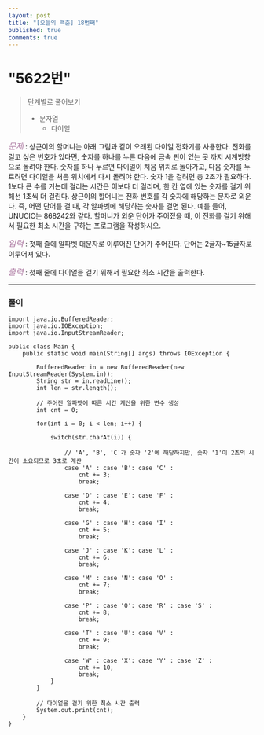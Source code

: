 ```yaml
---
layout: post
title: "[오늘의 백준] 18번째"
published: true
comments: true
---
```


# "5622번"

> 단계별로 풀어보기
>
> - 문자열
>   - 다이얼

<span style="color:#aa759f; font-size:larger;">_문제_</span> : 상근이의 할머니는 아래 그림과 같이 오래된 다이얼 전화기를 사용한다. 전화를 걸고 싶은 번호가 있다면, 숫자를 하나를 누른 다음에 금속 핀이 있는 곳 까지 시계방향으로 돌려야 한다. 숫자를 하나 누르면 다이얼이 처음 위치로 돌아가고, 다음 숫자를 누르려면 다이얼을 처음 위치에서 다시 돌려야 한다. 숫자 1을 걸려면 총 2초가 필요하다. 1보다 큰 수를 거는데 걸리는 시간은 이보다 더 걸리며, 한 칸 옆에 있는 숫자를 걸기 위해선 1초씩 더 걸린다. 상근이의 할머니는 전화 번호를 각 숫자에 해당하는 문자로 외운다. 즉, 어떤 단어를 걸 때, 각 알파벳에 해당하는 숫자를 걸면 된다. 예를 들어, UNUCIC는 868242와 같다. 할머니가 외운 단어가 주어졌을 때, 이 전화를 걸기 위해서 필요한 최소 시간을 구하는 프로그램을 작성하시오.

<span style="color:#aa759f; font-size:larger;">_입력_</span> : 첫째 줄에 알파벳 대문자로 이루어진 단어가 주어진다. 단어는 2글자~15글자로 이루어져 있다.

<span style="color:#aa759f; font-size:larger;">_출력_</span> : 첫째 줄에 다이얼을 걸기 위해서 필요한 최소 시간을 출력한다.

---

### 풀이

```
import java.io.BufferedReader;
import java.io.IOException;
import java.io.InputStreamReader;

public class Main {
	public static void main(String[] args) throws IOException {
	    
		BufferedReader in = new BufferedReader(new InputStreamReader(System.in));
		String str = in.readLine();
		int len = str.length();
		
		// 주어진 알파벳에 따른 시간 계산을 위한 변수 생성
		int cnt = 0;
        
		for(int i = 0; i < len; i++) {
        
			switch(str.charAt(i)) {
			
				// 'A', 'B', 'C'가 숫자 '2'에 해당하지만, 숫자 '1'이 2초의 시간이 소요되므로 3초로 계산
				case 'A' : case 'B': case 'C' : 
					cnt += 3; 
					break;
	                
				case 'D' : case 'E': case 'F' : 
					cnt += 4; 
					break;
	                
				case 'G' : case 'H': case 'I' : 
					cnt += 5; 
					break;
	                
				case 'J' : case 'K': case 'L' : 
					cnt += 6; 
					break;
	                
				case 'M' : case 'N': case 'O' : 
					cnt += 7; 
					break;
	                
				case 'P' : case 'Q': case 'R' : case 'S' :
					cnt += 8; 
					break;
	                
				case 'T' : case 'U': case 'V' : 
					cnt += 9; 
					break;
	                
				case 'W' : case 'X': case 'Y' : case 'Z' : 
					cnt += 10; 
					break;
			}
		}		
		
		// 다이얼을 걸기 위한 최소 시간 출력
		System.out.print(cnt);
	}
}
```
